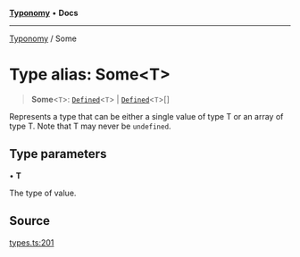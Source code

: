 [**Typonomy**](../README.md) • **Docs**

***

[Typonomy](../globals.md) / Some

# Type alias: Some\<T\>

> **Some**\<`T`\>: [`Defined`](Defined.md)\<`T`\> \| [`Defined`](Defined.md)\<`T`\>[]

Represents a type that can be either a single value of type T or an array of type T.
Note that T may never be `undefined`.

## Type parameters

• **T**

The type of value.

## Source

[types.ts:201](https://github.com/softcraft-development/typonomy/blob/1c47fc13034f4e53267c72ada03a418616dc092e/src/types.ts#L201)

